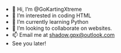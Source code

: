 - 👋 Hi, I’m @GoKartingXtreme
- 👀 I’m interested in coding HTML
- 🌱 I’m currently learning Python
- 💞️ I’m looking to collaborate on websites.
- 📫 Email me at shadow.gpx@outlook.com
- See you later!
